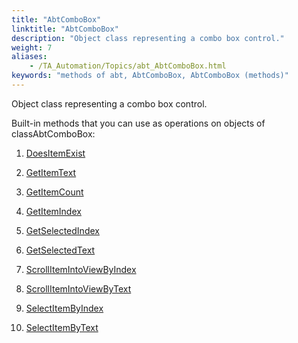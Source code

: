 ```yaml
--- 
title: "AbtComboBox"
linktitle: "AbtComboBox"
description: "Object class representing a combo box control."
weight: 7
aliases: 
    - /TA_Automation/Topics/abt_AbtComboBox.html
keywords: "methods of abt, AbtComboBox, AbtComboBox (methods)"
---
```


Object class representing a combo box control.

Built-in methods that you can use as operations on objects of classAbtComboBox:

1.  [DoesItemExist](/TA_Automation/Topics/abt_DoesItemExist.html)  

2.  [GetItemText](/TA_Automation/Topics/abt_GetItemText.html)  

3.  [GetItemCount](/TA_Automation/Topics/abt_GetItemCount.html)  

4.  [GetItemIndex](/TA_Automation/Topics/abt_GetItemIndex.html)  

5.  [GetSelectedIndex](/TA_Automation/Topics/abt_GetSelectedIndex.html)  

6.  [GetSelectedText](/TA_Automation/Topics/abt_GetSelectedText.html)  

7.  [ScrollItemIntoViewByIndex](/TA_Automation/Topics/abt_ScrollItemIntoView_1.html)  

8.  [ScrollItemIntoViewByText](/TA_Automation/Topics/abt_ScrollItemIntoView_2.html)  

9.  [SelectItemByIndex](/TA_Automation/Topics/abt_SelectItemByIndex.html)  

10. [SelectItemByText](/TA_Automation/Topics/abt_SelectItemByText.html)  






